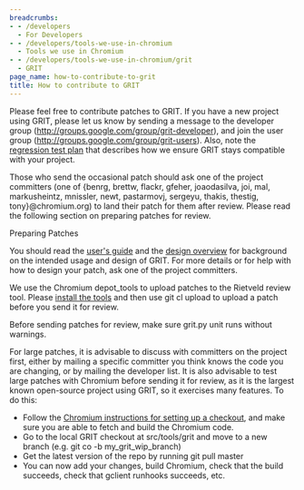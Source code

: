 ```yaml
---
breadcrumbs:
- - /developers
  - For Developers
- - /developers/tools-we-use-in-chromium
  - Tools we use in Chromium
- - /developers/tools-we-use-in-chromium/grit
  - GRIT
page_name: how-to-contribute-to-grit
title: How to contribute to GRIT
---
```


Please feel free to contribute patches to GRIT. If you have a new project using
GRIT, please let us know by sending a message to the developer group
(<http://groups.google.com/group/grit-developer>), and join the user group
(<http://groups.google.com/group/grit-users>). Also, note the [regression test
plan](/developers/tools-we-use-in-chromium/grit/grit-regression-test-plan) that
describes how we ensure GRIT stays compatible with your project.

Those who send the occasional patch should ask one of the project committers
(one of {benrg, brettw, flackr, gfeher, joaodasilva, joi, mal, markusheintz,
mnissler, newt, pastarmovj, sergeyu, thakis, thestig, tony}@chromium.org) to
land their patch for them after review. Please read the following section on
preparing patches for review.

Preparing Patches

You should read the [user's
guide](/developers/tools-we-use-in-chromium/grit/grit-users-guide) and the
[design
overview](/developers/tools-we-use-in-chromium/grit/grit-design-overview) for
background on the intended usage and design of GRIT. For more details or for
help with how to design your patch, ask one of the project committers.

We use the Chromium depot_tools to upload patches to the Rietveld review tool.
Please [install the tools](/developers/how-tos/install-depot-tools) and then use
git cl upload to upload a patch before you send it for review.

Before sending patches for review, make sure grit.py unit runs without warnings.

For large patches, it is advisable to discuss with committers on the project
first, either by mailing a specific committer you think knows the code you are
changing, or by mailing the developer list. It is also advisable to test large
patches with Chromium before sending it for review, as it is the largest known
open-source project using GRIT, so it exercises many features. To do this:

*   Follow the [Chromium instructions for setting up a
            checkout](/developers/how-tos), and make sure you are able to fetch
            and build the Chromium code.
*   Go to the local GRIT checkout at src/tools/grit and move to a new
            branch (e.g. git co -b my_grit_wip_branch)
*   Get the latest version of the repo by running git pull master
*   You can now add your changes, build Chromium, check that the build
            succeeds, check that gclient runhooks succeeds, etc.